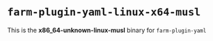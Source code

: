 # `farm-plugin-yaml-linux-x64-musl`

This is the **x86_64-unknown-linux-musl** binary for `farm-plugin-yaml`
